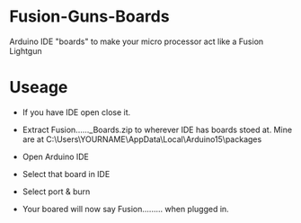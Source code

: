 # Fusion-Guns-Boards

Arduino IDE "boards" to make your micro processor act like a Fusion Lightgun

# Useage 

- If you have IDE open close it.

- Extract Fusion......_Boards.zip to wherever IDE has boards stoed at. Mine are at C:\Users\YOURNAME\AppData\Local\Arduino15\packages

- Open Arduino IDE

- Select that board in IDE

- Select port & burn 

- Your boared will now say Fusion......... when plugged in.
